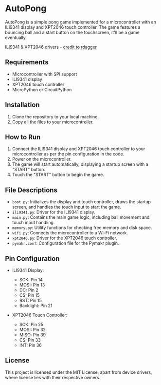 # AutoPong

AutoPong is a simple pong game implemented for a microcontroller with an ILI9341 display and XPT2046 touch controller. The game features a bouncing ball and a start button on the touchscreen, it'll be a game eventually.

ILI9341 & XPT2046 drivers - [credit to rdagger](https://github.com/rdagger/micropython-ili9341)

## Requirements

- Microcontroller with SPI support
- ILI9341 display
- XPT2046 touch controller
- MicroPython or CircuitPython

## Installation

1. Clone the repository to your local machine.
2. Copy all the files to your microcontroller.

## How to Run

1. Connect the ILI9341 display and XPT2046 touch controller to your microcontroller as per the pin configuration in the code.
2. Power on the microcontroller.
3. The game will start automatically, displaying a startup screen with a "START" button.
4. Touch the "START" button to begin the game.

## File Descriptions

- `boot.py`: Initializes the display and touch controller, draws the startup screen, and handles the touch input to start the game.
- `ili9341.py`: Driver for the ILI9341 display.
- `main.py`: Contains the main game logic, including ball movement and touch input handling.
- `memory.py`: Utility functions for checking free memory and disk space.
- `wifi.py`: Connects the microcontroller to a Wi-Fi network.
- `xpt2046.py`: Driver for the XPT2046 touch controller.
- `pymakr.conf`: Configuration file for the Pymakr plugin.

## Pin Configuration

- ILI9341 Display:
  - SCK: Pin 14
  - MOSI: Pin 13
  - DC: Pin 2
  - CS: Pin 15
  - RST: Pin 15
  - Backlight: Pin 21

- XPT2046 Touch Controller:
  - SCK: Pin 25
  - MOSI: Pin 32
  - MISO: Pin 39
  - CS: Pin 33
  - INT: Pin 36

## License

This project is licensed under the MIT License, apart from device drivers, where license lies with their respective owners.